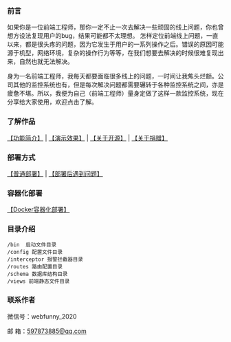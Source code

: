  ### 前言
   如果你是一位前端工程师，那你一定不止一次去解决一些顽固的线上问题，你也曾想方设法复现用户的bug，结果可能都不太理想。 怎样定位前端线上问题，一直以来，都是很头疼的问题，因为它发生于用户的一系列操作之后。错误的原因可能源于机型，网络环境，复杂的操作行为等等，在我们想要去解决的时候很难复现出来，自然也就无法解决。

   身为一名前端工程师，我每天都要面临很多线上的问题，一时间让我焦头烂额。公司其他的监控系统也有，但是每次解决问题都需要辗转于各种监控系统之间，亦是疲惫不堪。所以，我便为自己（前端工程师）量身定做了这样一款监控系统，现在分享给大家使用，欢迎点击了解。
   
  
### 了解作品  

   [【功能简介】](http://www.webfunny.cn/home.html?source=github) | 
   [【演示效果】](http://www.webfunny.cn/demo/home.html) | 
   [【关于开源】](http://www.webfunny.cn/faq.html?tab=2) | 
   [【关于捐赠】](http://www.webfunny.cn/faq.html?tab=3)

### 部署方式

   [【普通部署】](https://github.com/a597873885/webfunny_monitor/blob/master/DES.md) | 
   [【部署后遇到问题】](http://www.webfunny.cn/website/faq.html)

### 容器化部署
[【Docker容器化部署】](https://github.com/a597873885/webfunny_monitor/blob/master/DES_DOCKER.md)
  
### 目录介绍
    /bin  启动文件目录
    /config 配置文件目录
    /interceptor 报警拦截器目录
    /routes 路由配置目录
    /schema 数据库结构目录
    /views 前端静态文件目录
   
### 联系作者

   微信号：webfunny_2020
   
   邮 箱：597873885@qq.com
   
